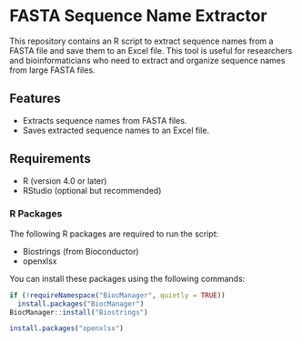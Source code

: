 # FASTA Sequence Name Extractor

This repository contains an R script to extract sequence names from a FASTA file and save them to an Excel file. This tool is useful for researchers and bioinformaticians who need to extract and organize sequence names from large FASTA files.

## Features

- Extracts sequence names from FASTA files.
- Saves extracted sequence names to an Excel file.

## Requirements

- R (version 4.0 or later)
- RStudio (optional but recommended)

### R Packages

The following R packages are required to run the script:

- Biostrings (from Bioconductor)
- openxlsx

You can install these packages using the following commands:

```r
if (!requireNamespace("BiocManager", quietly = TRUE))
  install.packages("BiocManager")
BiocManager::install("Biostrings")

install.packages("openxlsx")
